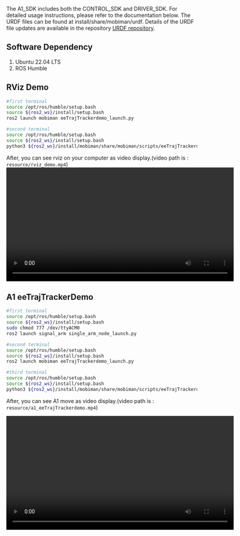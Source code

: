 The A1_SDK includes both the CONTROL_SDK and DRIVER_SDK. 
For detailed usage instructions, please refer to the documentation below. 
The URDF files can be found at install/share/mobiman/urdf. 
Details of the URDF file updates are available in the repository [URDF repository](https://github.com/userguide-galaxea/URDF).

## Software Dependency
1. Ubuntu 22.04 LTS
2. ROS Humble

## RViz Demo
```bash
#first terminal
source /opt/ros/humble/setup.bash
source ${ros2_ws}/install/setup.bash
ros2 launch mobiman eeTrajTrackerdemo_launch.py

#second terminal
source /opt/ros/humble/setup.bash
source ${ros2_ws}/install/setup.bash
python3 ${ros2_ws}/install/mobiman/share/mobiman/scripts/eeTrajTrackerdemo.py
```

After, you can see rviz on your computer as video display.(video path is : `resource/rviz_demo.mp4`)
<video width="600" controls>
  <source src="resource/rviz_demo.mp4" type="video/mp4">
</video>

## A1 eeTrajTrackerDemo
```bash
#first terminal
source /opt/ros/humble/setup.bash
source ${ros2_ws}/install/setup.bash
sudo chmod 777 /dev/ttyACM0
ros2 launch signal_arm single_arm_node_launch.py

#second terminal
source /opt/ros/humble/setup.bash
source ${ros2_ws}/install/setup.bash
ros2 launch mobiman eeTrajTrackerdemo_launch.py

#third terminal
source /opt/ros/humble/setup.bash
source ${ros2_ws}/install/setup.bash
python3 ${ros2_ws}/install/mobiman/share/mobiman/scripts/eeTrajTrackerdemo.py
```

After, you can see A1 move as video display.(video path is : `resource/a1_eeTrajTrackerdemo.mp4`)

<video width="600" controls>
  <source src="resource/a1_eeTrajTrackerdemo.mp4" type="video/mp4">
</video>

